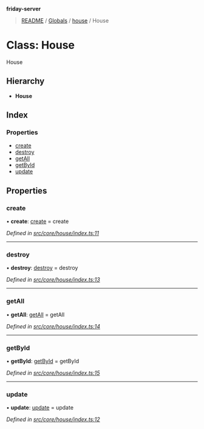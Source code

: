 **friday-server**

> [README](../README.md) / [Globals](../globals.md) / [house](../modules/house.md) / House

# Class: House

House

## Hierarchy

* **House**

## Index

### Properties

* [create](house.house-1.md#create)
* [destroy](house.house-1.md#destroy)
* [getAll](house.house-1.md#getall)
* [getById](house.house-1.md#getbyid)
* [update](house.house-1.md#update)

## Properties

### create

•  **create**: [create](../modules/house.md#create) = create

*Defined in [src/core/house/index.ts:11](https://github.com/friday-ai/friday/blob/cd1d9b5/server/src/core/house/index.ts#L11)*

___

### destroy

•  **destroy**: [destroy](../modules/house.md#destroy) = destroy

*Defined in [src/core/house/index.ts:13](https://github.com/friday-ai/friday/blob/cd1d9b5/server/src/core/house/index.ts#L13)*

___

### getAll

•  **getAll**: [getAll](../modules/house.md#getall) = getAll

*Defined in [src/core/house/index.ts:14](https://github.com/friday-ai/friday/blob/cd1d9b5/server/src/core/house/index.ts#L14)*

___

### getById

•  **getById**: [getById](../modules/house.md#getbyid) = getById

*Defined in [src/core/house/index.ts:15](https://github.com/friday-ai/friday/blob/cd1d9b5/server/src/core/house/index.ts#L15)*

___

### update

•  **update**: [update](../modules/house.md#update) = update

*Defined in [src/core/house/index.ts:12](https://github.com/friday-ai/friday/blob/cd1d9b5/server/src/core/house/index.ts#L12)*
